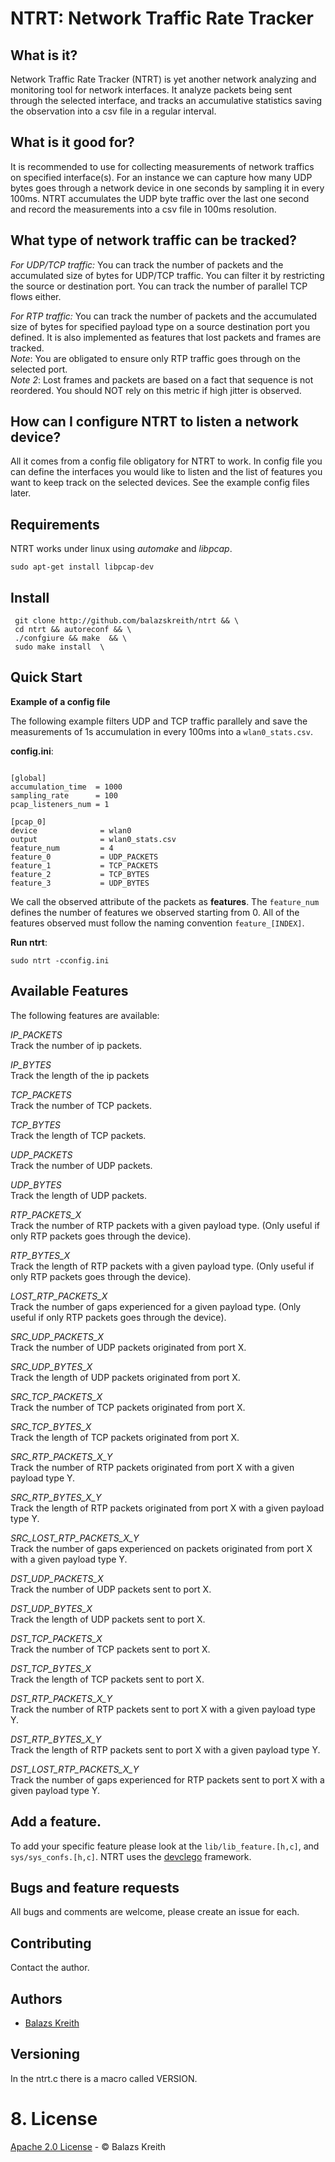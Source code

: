 NTRT: Network Traffic Rate Tracker
===

## What is it?  

Network Traffic Rate Tracker (NTRT) is yet another network
analyzing and monitoring tool for network interfaces.
It analyze packets being sent through the selected interface,
and tracks an accumulative statistics saving the observation
into a csv file in a regular interval.


## What is it good for?  

It is recommended to use for collecting measurements
of network traffics on specified interface(s). For an instance
we can capture how many UDP bytes goes through a network device
in one seconds by sampling it in every 100ms. NTRT accumulates the
UDP byte traffic over the last one second and record the
measurements into a csv file in 100ms resolution.


## What type of network traffic can be tracked?  

*For UDP/TCP traffic:* You can track the number of packets and the
accumulated size of bytes for UDP/TCP traffic. You can filter it by
restricting the source or destination port. You can track the number of parallel TCP flows either.  

*For RTP traffic:* You can track the number of packets and the
accumulated size of bytes for specified payload type on a source destination port you defined.
It is also implemented as features that lost packets and frames are tracked.    
_Note_: You are obligated to ensure only RTP traffic goes through on the selected port.    
_Note 2_: Lost frames and packets are based on a fact that sequence is not reordered. You should NOT rely
on this metric if high jitter is observed.   

## How can I configure NTRT to listen a network device?

All it comes from a config file obligatory for NTRT to work. In config file
you can define the interfaces you would like to listen and the list of features
you want to keep track on the selected devices. See the example config files later.


## Requirements

NTRT works under linux using *automake* and *libpcap*.  

 ```
sudo apt-get install libpcap-dev  
 ```

## Install

```
 git clone http://github.com/balazskreith/ntrt && \  
 cd ntrt && autoreconf && \
 ./confgiure && make  && \
 sudo make install  \
 ```

## Quick Start

**Example of a config file**

The following example filters UDP and TCP traffic parallely and
save the measurements of 1s accumulation in every 100ms into a  ```wlan0_stats.csv```.


__config.ini__:

```

[global]  
accumulation_time  = 1000  
sampling_rate      = 100  
pcap_listeners_num = 1  

[pcap_0]  
device              = wlan0  
output              = wlan0_stats.csv  
feature_num         = 4  
feature_0           = UDP_PACKETS  
feature_1           = TCP_PACKETS  
feature_2           = TCP_BYTES  
feature_3           = UDP_BYTES  
```

We call the observed attribute of the packets as **features**.
The ```feature_num``` defines the number of features we observed starting from 0.
All of the features observed must follow the naming convention ```feature_[INDEX]```.

**Run ntrt**:

```
sudo ntrt -cconfig.ini  
```


## Available Features

The following features are available:  

*IP_PACKETS*  
Track the number of ip packets.

*IP_BYTES*  
Track the length of the ip packets

*TCP_PACKETS*  
Track the number of TCP packets.

*TCP_BYTES*  
Track the length of TCP packets.

*UDP_PACKETS*  
Track the number of UDP packets.

*UDP_BYTES*  
Track the length of UDP packets.

*RTP_PACKETS_X*  
Track the number of RTP packets with a given payload type. (Only useful if only RTP packets goes through the device).

*RTP_BYTES_X*  
Track the length of RTP packets with a given payload type. (Only useful if only RTP packets goes through the device).

*LOST_RTP_PACKETS_X*  
Track the number of gaps experienced for a given payload type. (Only useful if only RTP packets goes through the device).

*SRC_UDP_PACKETS_X*  
Track the number of UDP packets originated from port X.

*SRC_UDP_BYTES_X*  
Track the length of UDP packets originated from port X.

*SRC_TCP_PACKETS_X*  
Track the number of TCP packets originated from port X.

*SRC_TCP_BYTES_X*  
Track the length of TCP packets originated from port X.

*SRC_RTP_PACKETS_X_Y*  
Track the number of RTP packets originated from port X with a given payload type Y.

*SRC_RTP_BYTES_X_Y*  
Track the length of RTP packets originated from port X with a given payload type Y.

*SRC_LOST_RTP_PACKETS_X_Y*  
Track the number of gaps experienced on packets originated from port X with a given payload type Y.

*DST_UDP_PACKETS_X*  
Track the number of UDP packets sent to port X.

*DST_UDP_BYTES_X*  
Track the length of UDP packets sent to port X.

*DST_TCP_PACKETS_X*  
Track the number of TCP packets sent to port X.

*DST_TCP_BYTES_X*  
Track the length of TCP packets sent to port X.

*DST_RTP_PACKETS_X_Y*  
Track the number of RTP packets sent to port X with a given payload type Y.

*DST_RTP_BYTES_X_Y*  
Track the length of RTP packets sent to port X with a given payload type Y.

*DST_LOST_RTP_PACKETS_X_Y*  
Track the number of gaps experienced for RTP packets sent to port X with a given payload type Y.


## Add a feature.

To add your specific feature please look at the ```lib/lib_feature.[h,c]```, and ```sys/sys_confs.[h,c]```.
NTRT uses the [devclego](https://github.com/balazskreith/devclego) framework.

## Bugs and feature requests

All bugs and comments are welcome, please create an issue for each.

## Contributing

Contact the author.

## Authors

- [Balazs Kreith](http://balazs.kreith.hu)

## Versioning

In the ntrt.c there is a macro called VERSION.

# 8. License

[Apache 2.0 License](LICENSE.md) - &copy; Balazs Kreith
